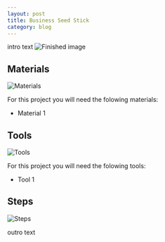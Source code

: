```yaml
---
layout: post
title: Business Seed Stick
category: blog
---
```

intro text
![Finished image](https://upcycleworld.github.io/images/seedstick/finished.png)

## Materials
![Materials](https://upcycleworld.github.io/images/seedstick/materials.png)

For this project you will need the folowing materials:
* Material 1

## Tools
![Tools](https://upcycleworld.github.io/images/seedstick/tools.png)

For this project you will need the folowing tools:
* Tool 1

## Steps
![Steps](https://upcycleworld.github.io/images/seedstick/steps.png)

outro text

